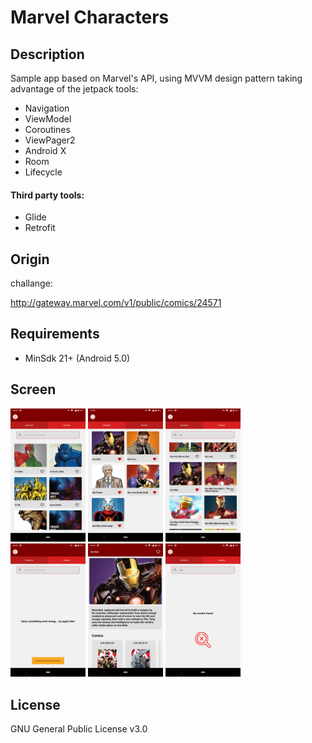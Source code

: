 
# Marvel Characters

## Description
 Sample app based on Marvel's API, using MVVM design pattern
taking advantage of the jetpack tools:

- Navigation
- ViewModel
- Coroutines
- ViewPager2
- Android X
- Room
- Lifecycle

#### Third party tools:

- Glide
- Retrofit

## Origin

challange:

http://gateway.marvel.com/v1/public/comics/24571


## Requirements
-   MinSdk 21+ (Android 5.0)

## Screen

<div class="row">
  <div class="column">
    <img src="app/src/main/res/drawable/screen_1.png" width="120" />
    <img src="app/src/main/res/drawable/screen_2.png" width="120" />
    <img src="app/src/main/res/drawable/screen_3.png" width="120" />
  </div>
  <div class="column">
    <img src="app/src/main/res/drawable/screen_5.png" width="120" />
    <img src="app/src/main/res/drawable/screen_4.png" width="120" />
    <img src="app/src/main/res/drawable/screen_6.png" width="120" />
  </div>
</div>





## License
GNU General Public License v3.0
